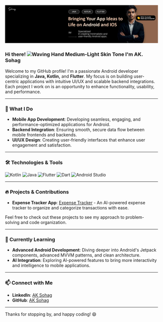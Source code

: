 ### <img src="https://github.com/ak-sohag/ak-sohag/blob/main/banner.jpg"/>

### Hi there! <img src="https://raw.githubusercontent.com/Tarikul-Islam-Anik/Animated-Fluent-Emojis/master/Emojis/Hand%20gestures/Waving%20Hand%20Medium-Light%20Skin%20Tone.png" alt="Waving Hand Medium-Light Skin Tone" width="25" height="25" /> I'm AK. Sohag

Welcome to my GitHub profile! I'm a passionate Android developer specializing in **Java, Kotlin,** and **Flutter**. My focus is on building user-centric applications with intuitive UI/UX and scalable backend integrations. Each project I work on is an opportunity to enhance functionality, usability, and performance.

---

### 💼 What I Do
- **Mobile App Development**: Developing seamless, engaging, and performance-optimized applications for Android.
- **Backend Integration**: Ensuring smooth, secure data flow between mobile frontends and backends.
- **UI/UX Design**: Creating user-friendly interfaces that enhance user engagement and satisfaction.

---

### 🛠️ Technologies & Tools
![Kotlin](https://img.shields.io/badge/kotlin-%237F52FF.svg?style=for-the-badge&logo=kotlin&logoColor=white) 
![Java](https://img.shields.io/badge/java-%23ED8B00.svg?style=for-the-badge&logo=openjdk&logoColor=white) 
![Flutter](https://img.shields.io/badge/Flutter-%2302569B.svg?style=for-the-badge&logo=Flutter&logoColor=white) 
![Dart](https://img.shields.io/badge/dart-%230175C2.svg?style=for-the-badge&logo=dart&logoColor=white) 
![Android Studio](https://img.shields.io/badge/android%20studio-346ac1?style=for-the-badge&logo=android%20studio&logoColor=white)

---

### 🔥 Projects & Contributions
- **Expense Tracker App**: [Expense Tracker](https://github.com/ak-sohag/expense-tracker-android-app) - An AI-powered expense tracker to organize and categorize transactions with ease.

Feel free to check out these projects to see my approach to problem-solving and code organization.

---

### 🌱 Currently Learning
- **Advanced Android Development**: Diving deeper into Android's Jetpack components, advanced MVVM patterns, and clean architecture.
- **AI Integration**: Exploring AI-powered features to bring more interactivity and intelligence to mobile applications.

---

### 📫 Connect with Me
- **LinkedIn**: [AK Sohag](https://linkedin.com/in/ak-sohag) 
- **GitHub**: [AK Sohag](https://github.com/ak-sohag)
---

Thanks for stopping by, and happy coding! 😄
